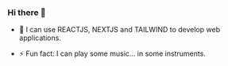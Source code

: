 ### Hi there 👋


- 🌱 I can use REACTJS, NEXTJS and TAILWIND to develop web applications.


- ⚡ Fun fact: I can play some music... in some instruments.

